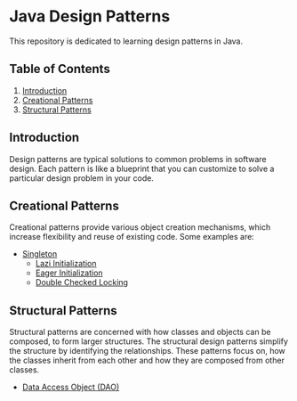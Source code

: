 # Java Design Patterns

This repository is dedicated to learning design patterns in Java.

## Table of Contents

1. [Introduction](#introduction)
2. [Creational Patterns](#creational-patterns)
3. [Structural Patterns](#structural-patterns)

## Introduction

Design patterns are typical solutions to common problems in software design. Each pattern is like a blueprint that you can customize to solve a particular design problem in your code.

## Creational Patterns

Creational patterns provide various object creation mechanisms, which increase flexibility and reuse of existing code. Some examples are:

- [Singleton](Singleton)
    - [Lazi Initialization](Singleton/LazyInitialization)
    - [Eager Initialization](Singleton/EagerInitialization)
    - [Double Checked Locking](Singleton/DoubleCheckedLocking)

## Structural Patterns

Structural patterns are concerned with how classes and objects can be composed, to form larger structures. The structural design patterns simplify the structure by identifying the relationships. These patterns focus on, how the classes inherit from each other and how they are composed from other classes.

- [Data Access Object (DAO)](DAO)